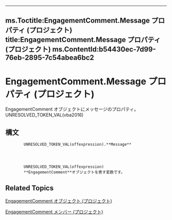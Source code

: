 

---
ms.Toctitle:EngagementComment.Message プロパティ (プロジェクト)
title:EngagementComment.Message プロパティ (プロジェクト)
ms.ContentId:b54430ec-7d99-76eb-2895-7c54abea6bc2
---
# EngagementComment.Message プロパティ (プロジェクト)




EngagementComment オブジェクトにメッセージのプロパティ。UNRESOLVED_TOKEN_VAL(vba2016)

## 構文

            UNRESOLVED_TOKEN_VAL(offexpression).**Message**




            UNRESOLVED_TOKEN_VAL(offexpression)
            **EngagementComment**オブジェクトを表す変数です。



## Related Topics

[EngagementComment オブジェクト (プロジェクト)](4ca86b23-f8a2-0939-3cc5-196e72d06f01.md)

[EngagementComment メンバー (プロジェクト)](739c0d51-7f6a-90d6-5160-c8634c6dffe3.md)




